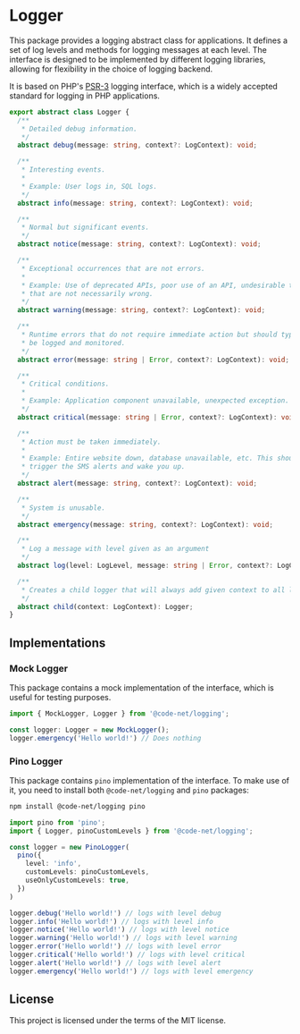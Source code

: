 # Logger

This package provides a logging abstract class for applications. It defines a set of log levels and methods for logging messages at each level. The interface is designed to be implemented by different logging libraries, allowing for flexibility in the choice of logging backend.

It is based on PHP's [PSR-3](https://www.php-fig.org/psr/psr-3/) logging interface, which is a widely accepted standard for logging in PHP applications.

```ts
export abstract class Logger {
  /**
   * Detailed debug information.
   */
  abstract debug(message: string, context?: LogContext): void;

  /**
   * Interesting events.
   *
   * Example: User logs in, SQL logs.
   */
  abstract info(message: string, context?: LogContext): void;

  /**
   * Normal but significant events.
   */
  abstract notice(message: string, context?: LogContext): void;

  /**
   * Exceptional occurrences that are not errors.
   *
   * Example: Use of deprecated APIs, poor use of an API, undesirable things
   * that are not necessarily wrong.
   */
  abstract warning(message: string, context?: LogContext): void;

  /**
   * Runtime errors that do not require immediate action but should typically
   * be logged and monitored.
   */
  abstract error(message: string | Error, context?: LogContext): void;

  /**
   * Critical conditions.
   *
   * Example: Application component unavailable, unexpected exception.
   */
  abstract critical(message: string | Error, context?: LogContext): void;

  /**
   * Action must be taken immediately.
   *
   * Example: Entire website down, database unavailable, etc. This should
   * trigger the SMS alerts and wake you up.
   */
  abstract alert(message: string, context?: LogContext): void;

  /**
   * System is unusable.
   */
  abstract emergency(message: string, context?: LogContext): void;

  /**
   * Log a message with level given as an argument
   */
  abstract log(level: LogLevel, message: string | Error, context?: LogContext): void;

  /**
   * Creates a child logger that will always add given context to all logs
   */
  abstract child(context: LogContext): Logger;
}
```

## Implementations

### Mock Logger

This package contains a mock implementation of the interface, which is useful for testing purposes.

```ts
import { MockLogger, Logger } from '@code-net/logging';

const logger: Logger = new MockLogger();
logger.emergency('Hello world!') // Does nothing
```

### Pino Logger

This package contains `pino` implementation of the interface. To make use of it, you need to install both `@code-net/logging` and `pino` packages:

```bash
npm install @code-net/logging pino
```

```ts
import pino from 'pino';
import { Logger, pinoCustomLevels } from '@code-net/logging';

const logger = new PinoLogger(
  pino({
    level: 'info',
    customLevels: pinoCustomLevels,
    useOnlyCustomLevels: true,
  })
)

logger.debug('Hello world!') // logs with level debug
logger.info('Hello world!') // logs with level info
logger.notice('Hello world!') // logs with level notice
logger.warning('Hello world!') // logs with level warning
logger.error('Hello world!') // logs with level error
logger.critical('Hello world!') // logs with level critical
logger.alert('Hello world!') // logs with level alert
logger.emergency('Hello world!') // logs with level emergency
```

## License

This project is licensed under the terms of the MIT license.
